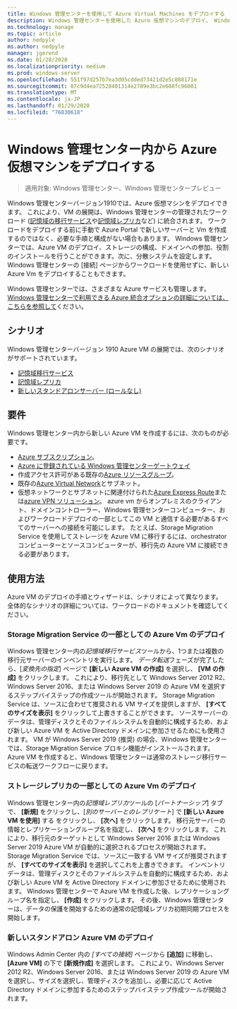 ```yaml
---
title: Windows 管理センターを使用して Azure Virtual Machines をデプロイする
description: Windows 管理センターを使用した Azure 仮想マシンのデプロイ。 Windows 管理センターで管理されているシナリオの一部としての Azure 仮想マシンの構成。
ms.technology: manage
ms.topic: article
author: nedpyle
ms.author: nedpyle
manager: jgerend
ms.date: 01/28/2020
ms.localizationpriority: medium
ms.prod: windows-server
ms.openlocfilehash: 551f97d257b7ea3d05cdded73421d2e5c088171e
ms.sourcegitcommit: 07c9d4ea72528401314e2789e3bc2e688fc96001
ms.translationtype: MT
ms.contentlocale: ja-JP
ms.lasthandoff: 01/29/2020
ms.locfileid: "76830618"
---
```

# <a name="deploy-azure-virtual-machines-from-within-windows-admin-center"></a>Windows 管理センター内から Azure 仮想マシンをデプロイする

>適用対象: Windows 管理センター、Windows 管理センタープレビュー

Windows 管理センターバージョン1910では、Azure 仮想マシンをデプロイできます。 これにより、VM の展開は、Windows 管理センターの管理されたワークロード ([記憶域の移行サービス](../../../storage/storage-migration-service/overview.md)や[記憶域レプリカ](../../../storage/storage-replica/storage-replica-overview.md)など) に統合されます。 ワークロードをデプロイする前に手動で Azure Portal で新しいサーバーと Vm を作成するのではなく、必要な手順と構成がない場合もあります。 Windows 管理センターでは、Azure VM のデプロイ、ストレージの構成、ドメインへの参加、役割のインストールを行うことができます。次に、分散システムを設定します。 Windows 管理センターの [接続] ページからワークロードを使用せずに、新しい Azure Vm をデプロイすることもできます。

Windows 管理センターでは、さまざまな Azure サービスも管理します。 [Windows 管理センターで利用できる Azure 統合オプションの詳細については、こちらを参照して](../plan/azure-integration-options.md)ください。

## <a name="scenarios"></a>シナリオ

Windows 管理センターバージョン 1910 Azure VM の展開では、次のシナリオがサポートされています。

- [記憶域移行サービス](../../../storage/storage-migration-service/overview.md)
- [記憶域レプリカ](../../../storage/storage-replica/storage-replica-overview.md)
- [新しいスタンドアロンサーバー (ロールなし)](index.md#extend-on-premises-capacity-with-azure)

## <a name="requirements"></a>要件

Windows 管理センター内から新しい Azure VM を作成するには、次のものが必要です。

- [Azure サブスクリプション](https://azure.microsoft.com)。
- [Azure に登録されている Windows 管理センターゲートウェイ](azure-integration.md)
- 作成アクセス許可がある既存の[Azure リソースグループ](https://docs.microsoft.com/azure/azure-resource-manager/management/overview)。
- 既存の[Azure Virtual Network](https://docs.microsoft.com/azure/virtual-network/virtual-networks-overview)とサブネット。
- 仮想ネットワークとサブネットに関連付けられた[Azure Express Route](https://azure.microsoft.com/services/expressroute/)または[azure VPN ソリューション](https://azure.microsoft.com/services/vpn-gateway/)。 azure vm からオンプレミスのクライアント、ドメインコントローラー、Windows 管理センターコンピューター、およびワークロードデプロイの一部としてこの VM と通信する必要があるすべてのサーバーへの接続を可能にします。 たとえば、Storage Migration Service を使用してストレージを Azure VM に移行するには、orchestrator コンピューターとソースコンピューターが、移行先の Azure VM に接続できる必要があります。

## <a name="usage"></a>使用方法

Azure VM のデプロイの手順とウィザードは、シナリオによって異なります。 全体的なシナリオの詳細については、ワークロードのドキュメントを確認してください。

### <a name="deploying-azure-vms-as-part-of-storage-migration-service"></a>Storage Migration Service の一部としての Azure Vm のデプロイ

Windows 管理センター内の*記憶域移行サービス*ツールから、1つまたは複数の移行元サーバーのインベントリを実行します。 *データ転送*フェーズが完了したら、[*変換先の指定*] ページで **[新しい Azure VM の作成]** を選択し、 **[VM の作成]** をクリックします。 これにより、移行先として Windows Server 2012 R2、Windows Server 2016、または Windows Server 2019 の Azure VM を選択するステップバイステップの作成ツールが開始されます。 Storage Migration Service は、ソースに合わせて推奨される VM サイズを提供しますが、 **[すべてのサイズを表示]** をクリックして上書きすることができます。 ソースサーバーのデータは、管理ディスクとそのファイルシステムを自動的に構成するため、および新しい Azure VM を Active Directory ドメインに参加させるためにも使用されます。 VM が Windows Server 2019 (推奨) の場合、Windows 管理センターでは、Storage Migration Service プロキシ機能がインストールされます。 Azure VM を作成すると、Windows 管理センターは通常のストレージ移行サービスの転送ワークフローに戻ります。  


### <a name="deploying-azure-vms-as-part-of-storage-replica"></a>ストレージレプリカの一部としての Azure Vm のデプロイ

Windows 管理センター内の*記憶域レプリカ*ツールの [*パートナーシップ*] タブで、 **[新規]** をクリックし、[*別のサーバーとのレプリケート*] で **[新しい Azure VM を使用]** する をクリックし、 **[次へ]** をクリックします。 移行元サーバーの情報とレプリケーショングループ名を指定し、 **[次へ]** をクリックします。 これにより、移行元のターゲットとして Windows Server 2016 または Windows Server 2019 Azure VM が自動的に選択されるプロセスが開始されます。 Storage Migration Service では、ソースに一致する VM サイズが推奨されますが、 **[すべてのサイズを表示]** を選択してこれを上書きできます。 インベントリデータは、管理ディスクとそのファイルシステムを自動的に構成するため、および新しい Azure VM を Active Directory ドメインに参加させるために使用されます。 Windows 管理センターで Azure VM を作成した後、レプリケーショングループ名を指定し、 **[作成]** をクリックします。 その後、Windows 管理センターは、データの保護を開始するための通常の記憶域レプリカ初期同期プロセスを開始します。


### <a name="deploying-a-new-standalone-azure-vm"></a>新しいスタンドアロン Azure VM のデプロイ

Windows Admin Center 内の *[すべての接続]* ページから **[追加]** に移動し、 **[Azure VM]** の下で **[新規作成]** を選択します。 これにより、Windows Server 2012 R2、Windows Server 2016、または Windows Server 2019 の Azure VM を選択し、サイズを選択し、管理ディスクを追加し、必要に応じて Active Directory ドメインに参加するためのステップバイステップ作成ツールが開始されます。
